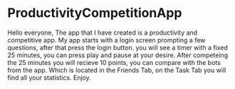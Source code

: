 # ProductivityCompetitionApp
Hello everyone,
The app that I have created is a productivity and competitive app.
My app starts with a login screen prompting a few questions, after that press the login button.
you will see a timer with a fixed 25 minutes, you can press play and pause at your desire.
After competeing the 25 minutes you will recieve 10 points, you can compare with the bots from the app.
Which is located in the Friends Tab, on the Task Tab you will find all your statistics.
Enjoy.
